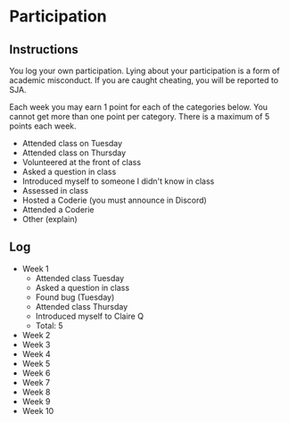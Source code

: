 Participation
=============

## Instructions ##

You log your own participation. Lying about your participation is a form of
academic misconduct. If you are caught cheating, you will be reported to SJA.

Each week you may earn 1 point for each of the categories below. You cannot get
more than one point per category. There is a maximum of 5 points each week.

+ Attended class on Tuesday
+ Attended class on Thursday
+ Volunteered at the front of class
+ Asked a question in class
+ Introduced myself to someone I didn't know in class
+ Assessed in class
+ Hosted a Coderie (you must announce in Discord)
+ Attended a Coderie
+ Other (explain)

## Log ##

- Week 1
	+ Attended class Tuesday
	+ Asked a question in class
	+ Found bug (Tuesday)
	+ Attended class Thursday
	+ Introduced myself to Claire Q
	+ Total: 5
- Week 2
- Week 3
- Week 4
- Week 5
- Week 6
- Week 7
- Week 8
- Week 9
- Week 10
